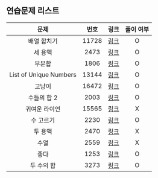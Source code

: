 ## 연습문제 리스트
|문제|번호|링크|풀이 여부|
|:---:|:---:|:---:|:---:|
|배열 합치기|11728|[링크](http://boj.kr/11728)|O|
|세 용액|2473|[링크](http://boj.kr/2473)|O|
|부분합|1806|[링크](http://boj.kr/1806)|O|
|List of Unique Numbers|13144|[링크](http://boj.kr/13144)|O|
|고냥이|16472|[링크](http://boj.kr/16472)|O|
|수들의 합 2|2003|[링크](http://boj.kr/2003)|O|
|귀여운 라이언|15565|[링크](http://boj.kr/15565)|X|
|수 고르기|2230|[링크](http://boj.kr/2230)|O|
|두 용액|2470|[링크](http://boj.kr/2470)|X|
|수열|2559|[링크](http://boj.kr/2559)|X|
|좋다|1253|[링크](http://boj.kr/1253)|O|
|두 수의 합|3273|[링크](http://boj.kr/3273)|O|
